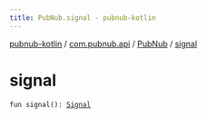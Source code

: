 ```yaml
---
title: PubNub.signal - pubnub-kotlin
---
```


[pubnub-kotlin](../../index.html) / [com.pubnub.api](../index.html) / [PubNub](index.html) / [signal](./signal.html)

# signal

`fun signal(): `[`Signal`](../../com.pubnub.api.endpoints.pubsub/-signal/index.html)